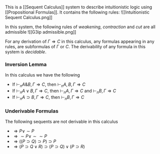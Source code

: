 This is a [[Sequent Calculus]] system to describe intuitionistic logic using [[Propositional Formulas]]. It contains the following rules: 
![[Intuitionistic Sequent Calculus.png]]

In this system, the following rules of *weakening*, *contraction* and *cut* are all admissible
![[G3ip admissible.png]]

For any derivation of $\Gamma \Rightarrow C$ in this calculus, any formulas appearing in any rules, are subformulas of $\Gamma$ or $C$.
The derivability of any formula in this system is *decidable*.
### Inversion Lemma

In this calculus we have the following 
* If $\vdash _n A\& B, \Gamma \Rightarrow C$, then $\vdash_n A,B,\Gamma \Rightarrow C$ 
* If $\vdash _n A\vee B, \Gamma \Rightarrow C$, then $\vdash_n A,\Gamma \Rightarrow C$ and $\vdash_n B,\Gamma \Rightarrow C$ 
* If $\vdash _n A \supset B, \Gamma \Rightarrow C$, then $\vdash _n B,\Gamma \Rightarrow C$

### Underivable Formulas 

The following sequents are not derivable in this calculus
 * $\Rightarrow P \vee \sim P$ 
 * $\Rightarrow \sim P \vee \sim \sim P$
 * $\Rightarrow (( P \supset Q)\supset P) \supset P$ 
 * $\Rightarrow (P\supset Q \vee R) \supset (P\supset Q)\vee (P\supset R)$